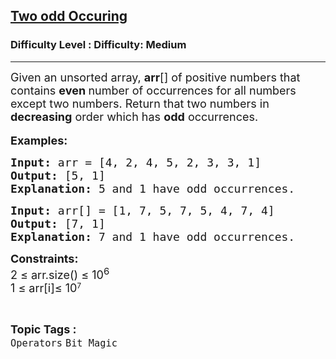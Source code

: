 <h2><a href="https://www.geeksforgeeks.org/problems/two-numbers-with-odd-occurrences5846/1?page=1&category=Bit%20Magic&sortBy=submissions">Two odd Occuring</a></h2><h3>Difficulty Level : Difficulty: Medium</h3><hr><div class="problems_problem_content__Xm_eO"><p><span style="font-size: 18px;">Given an unsorted array, <strong>arr</strong>[] of positive numbers that contains <strong>even </strong>number of occurrences for all numbers except two numbers. Return that two numbers in <strong>decreasing</strong> order which has <strong>odd</strong> occurrences.</span><br><br><span style="font-size: 18px;"><strong>Examples:</strong></span></p>
<pre><span style="font-size: 18px;"><strong>Input: </strong>arr = [4, 2, 4, 5, 2, 3, 3, 1]
<strong>Output:</strong> [5, 1] 
<strong>Explanation:</strong> 5 and 1 have odd occurrences.</span></pre>
<pre><span style="font-size: 18px;"><strong>Input: </strong>arr[] = [1, 7, 5, 7, 5, 4, 7, 4]
<strong>Output:</strong> [7, 1]
<strong>Explanation:</strong> 7 and 1 have odd occurrences.</span></pre>
<p><span style="font-size: 18px;"><strong>Constraints:</strong><br>2 ≤ arr.size() ≤ 10<sup>6</sup><br>1 ≤ arr[i]≤ 10</span><sup>7</sup></p></div><br><p><span style=font-size:18px><strong>Topic Tags : </strong><br><code>Operators</code>&nbsp;<code>Bit Magic</code>&nbsp;